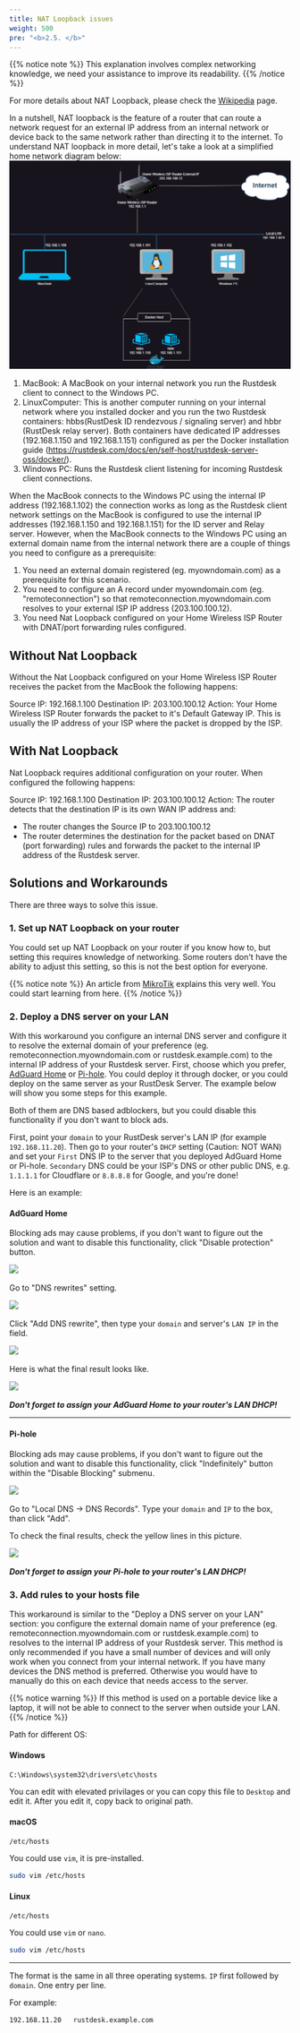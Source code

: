 ```yaml
---
title: NAT Loopback issues
weight: 500
pre: "<b>2.5. </b>"
---
```


{{% notice note %}}
This explanation involves complex networking knowledge, we need your assistance to improve its readability.
{{% /notice %}}


For more details about NAT Loopback, please check the [Wikipedia](https://en.m.wikipedia.org/wiki/Network_address_translation#NAT_hairpinning) page.

In a nutshell, NAT loopback is the feature of a router that can route a network request for an external IP address from an internal network or device back to the same network rather than directing it to the internet. To understand NAT loopback in more detail, let's take a look at a simplified home network diagram below:
![Network Diagram](images/networkDiagram.png)

1. MacBook: A MacBook on your internal network you run the Rustdesk client to connect to the Windows PC.
2. LinuxComputer: This is another computer running on your internal network where you installed docker and you run the two Rustdesk containers: hbbs(RustDesk ID rendezvous / signaling server) and hbbr (RustDesk relay server). Both containers have dedicated IP addresses (192.168.1.150 and 192.168.1.151) configured as per the Docker installation guide (https://rustdesk.com/docs/en/self-host/rustdesk-server-oss/docker/).
3. Windows PC: Runs the Rustdesk client listening for incoming Rustdesk client connections.

When the MacBook connects to the Windows PC using the internal IP address (192.168.1.102) the connection works as long as the Rustdesk client network settings on the MacBook is configured to use the internal IP addresses (192.168.1.150 and 192.168.1.151) for the ID server and Relay server. However, when the MacBook connects to the Windows PC using an external domain name from the internal network there are a couple of things you need to configure as a prerequisite:

1. You need an external domain registered (eg. myowndomain.com) as a prerequisite for this scenario. 
2. You need to configure an A record under myowndomain.com (eg. "remoteconnection") so that remoteconnection.myowndomain.com resolves to your external ISP IP address (203.100.100.12).
3. You need Nat Loopback configured on your Home Wireless ISP Router with DNAT/port forwarding rules configured.

## Without Nat Loopback
Without the Nat Loopback configured on your Home Wireless ISP Router receives the packet from the MacBook the following happens:

Source IP: 192.168.1.100
Destination IP: 203.100.100.12
Action: Your Home Wireless ISP Router forwards the packet to it's Default Gateway IP. This is usually the IP address of your ISP where the packet is dropped by the ISP.

## With Nat Loopback
Nat Loopback requires additional configuration on your router. When configured the following happens:

Source IP: 192.168.1.100
Destination IP: 203.100.100.12
Action: The router detects that the destination IP is its own WAN IP address and:  
- The router changes the Source IP to 203.100.100.12
- The router determines the destination for the packet based on DNAT (port forwarding) rules and forwards the packet to the internal IP address of the Rustdesk server.

## Solutions and Workarounds
There are three ways to solve this issue.

### 1. Set up NAT Loopback on your router
You could set up NAT Loopback on your router if you know how to, but setting this requires knowledge of networking. Some routers don't have the ability to adjust this setting, so this is not the best option for everyone.

{{% notice note %}}
An article from [MikroTik](https://help.mikrotik.com/docs/display/ROS/NAT#NAT-HairpinNAT) explains this very well. You could start learning from here.
{{% /notice %}}

### 2. Deploy a DNS server on your LAN
With this workaround you configure an internal DNS server and configure it to resolve the external domain of your preference (eg. remoteconnection.myowndomain.com or rustdesk.example.com) to the internal IP address of your Rustdesk server. First, choose which you prefer, [AdGuard Home](https://github.com/AdguardTeam/AdGuardHome/wiki/Docker) or [Pi-hole](https://github.com/pi-hole/docker-pi-hole). You could deploy it through docker, or you could deploy on the same server as your RustDesk Server. The example below will show you some steps for this example.

Both of them are DNS based adblockers, but you could disable this functionality if you don't want to block ads.

First, point your `domain` to your RustDesk server's LAN IP (for example `192.168.11.20`). Then go to your router's `DHCP` setting (Caution: NOT WAN) and set your `First` DNS IP to the server that you deployed AdGuard Home or Pi-hole. `Secondary` DNS could be your ISP's DNS or other public DNS, e.g. `1.1.1.1` for Cloudflare or `8.8.8.8` for Google, and you're done!

Here is an example:
#### AdGuard Home
Blocking ads may cause problems, if you don't want to figure out the solution and want to disable this functionality, click "Disable protection" button.

![](images/adguard_home_disable_protection.png)
<br>

Go to "DNS rewrites" setting.

![](images/adguard_home_click_dns_rewrites.png)
<br>

Click "Add DNS rewrite", then type your `domain` and server's `LAN IP` in the field.

![](images/adguard_home_dns_rewrite_dialog.png)

Here is what the final result looks like.

![](images/adguard_home_dns_rewrite_final_result.png)

***Don't forget to assign your AdGuard Home to your router's LAN DHCP!***
<hr>

#### Pi-hole
Blocking ads may cause problems, if you don't want to figure out the solution and want to disable this functionality, click "Indefinitely" button within the "Disable Blocking" submenu.

![](images/pi_hole_disable_blocking.png)

Go to "Local DNS → DNS Records".
Type your `domain` and `IP` to the box, than click "Add".

To check the final results, check the yellow lines in this picture.

![](images/pi_hole_local_dns_dns_records.png)

***Don't forget to assign your Pi-hole to your router's LAN DHCP!***

### 3. Add rules to your hosts file
This workaround is similar to the "Deploy a DNS server on your LAN" section: you configure the external domain name of your preference (eg. remoteconnection.myowndomain.com or rustdesk.example.com) to resolves to the internal IP address of your Rustdesk server. This method is only recommended if you have a small number of devices and will only work when you connect from your internal network. If you have many devices the DNS method is preferred. Otherwise you would have to manually do this on each device that needs access to the server.

{{% notice warning %}}
If this method is used on a portable device like a laptop, it will not be able to connect to the server when outside your LAN.
{{% /notice %}}

Path for different OS:

#### Windows
```text
C:\Windows\system32\drivers\etc\hosts
```
You can edit with elevated privilages or you can copy this file to `Desktop` and edit it. After you edit it, copy back to original path.

#### macOS
```text
/etc/hosts
```
You could use `vim`, it is pre-installed.
```sh
sudo vim /etc/hosts
```

#### Linux
```text
/etc/hosts
```
You could use `vim` or `nano`.
```sh
sudo vim /etc/hosts
```

<hr>

The format is the same in all three operating systems. `IP` first followed by `domain`. One entry per line.

For example:
```text
192.168.11.20   rustdesk.example.com
```
